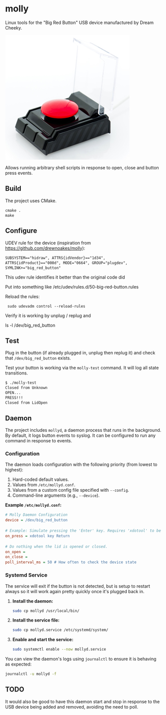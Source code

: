 # molly

Linux tools for the "Big Red Button" USB device manufactured by Dream Cheeky.

![Big Red Button](big-red-button.png)

Allows running arbitrary shell scripts in response to open, close and button press events.

## Build

The project uses CMake.

    cmake .
    make

## Configure
UDEV rule for the device (inspiration from https://github.com/drewnoakes/molly): 

~~~
SUBSYSTEM=="hidraw", ATTRS{idVendor}=="1d34", ATTRS{idProduct}=="000d", MODE="0664", GROUP="plugdev", SYMLINK+="big_red_button"
~~~

This udev rule identifies it better than the original code did

Put into something like 
/etc/udev/rules.d/50-big-red-button.rules

Reload the rules:
~~~
 sudo udevadm control --reload-rules
~~~
Verify it is working by unplug / replug and 

ls -l /dev/big_red_button

## Test

Plug in the button (if already plugged in, unplug then replug it) and check that `/dev/big_red_button` exists.

Test your button is working via the `molly-test` command. It will log all state transitions.

    $ ./molly-test
    Closed from Unknown
    OPEN...
    PRESS!!!
    Closed from LidOpen

## Daemon

The project includes `mollyd`, a daemon process that runs in the background. By default, it logs button events to syslog. It can be configured to run any command in response to events.

### Configuration

The daemon loads configuration with the following priority (from lowest to highest):
1.  Hard-coded default values.
2.  Values from `/etc/mollyd.conf`.
3.  Values from a custom config file specified with `--config`.
4.  Command-line arguments (e.g., `--device`).

**Example `/etc/mollyd.conf`:**
```ini
# Molly Daemon Configuration
device = /dev/big_red_button

# Example: Simulate pressing the 'Enter' key. Requires 'xdotool' to be installed.
on_press = xdotool key Return

# Do nothing when the lid is opened or closed.
on_open = 
on_close = 
poll_interval_ms = 50 # How often to check the device state
```

### Systemd Service

The service will exit if the button is not detected, but is setup to restart always so it will work again pretty quickly once it's plugged back in.

1.  **Install the daemon:**
    ```sh
    sudo cp mollyd /usr/local/bin/
    ```
2.  **Install the service file:**
    ```sh
    sudo cp mollyd.service /etc/systemd/system/
    ```
3.  **Enable and start the service:**
    ```sh
    sudo systemctl enable --now mollyd.service
    ```

You can view the daemon's logs using `journalctl` to ensure it is behaving as expected:
```sh
journalctl -u mollyd -f
```

## TODO

It would also be good to have this daemon start and stop in response to the USB device being added and removed, avoiding the need to poll.
